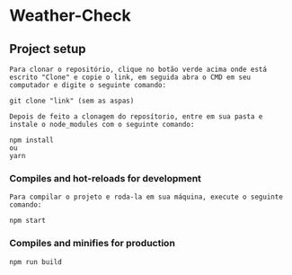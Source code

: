# Weather-Check

## Project setup
```
Para clonar o repositório, clique no botão verde acima onde está escrito "Clone" e copie o link, em seguida abra o CMD em seu computador e digite o seguinte comando:

git clone "link" (sem as aspas)

Depois de feito a clonagem do reposítorio, entre em sua pasta e instale o node_modules com o seguinte comando:

npm install
ou
yarn
```

### Compiles and hot-reloads for development
```
Para compilar o projeto e roda-la em sua máquina, execute o seguinte comando:

npm start
```

### Compiles and minifies for production
```
npm run build
```

